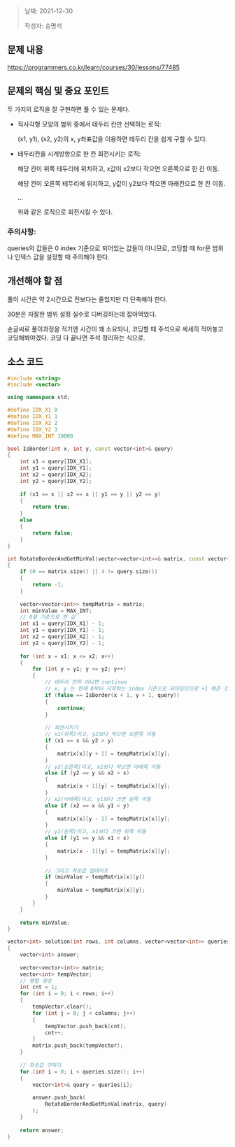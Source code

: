 > 날짜: 2021-12-30
>
> 작성자: 송명석

## 문제 내용

https://programmers.co.kr/learn/courses/30/lessons/77485



## 문제의 핵심 및 중요 포인트

두 가지의 로직을 잘 구현하면 풀 수 있는 문제다.

- 직사각형 모양의 범위 중에서 테두리 칸만 선택하는 로직:

  (x1, y1), (x2, y2)의 x, y좌표값을 이용하면 테두리 칸을 쉽게 구할 수 있다.

- 테두리칸을 시계방향으로 한 칸 회전시키는 로직:

  해당 칸이 위쪽 테두리에 위치하고, x값이 x2보다 작으면 오른쪽으로 한 칸 이동.

  해당 칸이 오른쪽 테두리에 위치하고, y값이 y2보다 작으면 아래칸으로 한 칸 이동.

  ...

  위와 같은 로직으로 회전시킬 수 있다.



### 주의사항:

queries의 값들은 0 index 기준으로 되어있는 값들이 아니므로, 코딩할 때 for문 범위나 인덱스 값을 설정할 때 주의해야 한다.



## 개선해야 할 점

풀이 시간은 약 2시간으로 전보다는 줄었지만 더 단축해야 한다.

30분은 자잘한 범위 설정 실수로 디버깅하는데 잡아먹었다.

손글씨로 풀이과정을 적기엔 시간이 꽤 소요되니, 코딩할 때 주석으로 세세히 적어놓고 코딩해봐야겠다. 코딩 다 끝나면 주석 정리하는 식으로.



## 소스 코드

```c++
#include <string>
#include <vector>

using namespace std;

#define IDX_X1 0
#define IDX_Y1 1
#define IDX_X2 2
#define IDX_Y2 3
#define MAX_INT 10000

bool IsBorder(int x, int y, const vector<int>& query)
{
    int x1 = query[IDX_X1];
    int y1 = query[IDX_Y1];
    int x2 = query[IDX_X2];
    int y2 = query[IDX_Y2];
    
    if (x1 == x || x2 == x || y1 == y || y2 == y)
    {
        return true;
    }
    else
    {
        return false;
    }
}

int RotateBorderAndGetMinVal(vector<vector<int>>& matrix, const vector<int>& query)
{    
    if (0 == matrix.size() || 4 != query.size())
    {
        return -1;
    }
    
    vector<vector<int>> tempMatrix = matrix;
    int minValue = MAX_INT;
    // 0을 기준으로 한 값
    int x1 = query[IDX_X1] - 1;
    int y1 = query[IDX_Y1] - 1;
    int x2 = query[IDX_X2] - 1;
    int y2 = query[IDX_Y2] - 1;
    
    for (int x = x1; x <= x2; x++)
    {     
        for (int y = y1; y <= y2; y++)
        {
            // 테두리 칸이 아니면 continue
            // x, y 는 현재 0부터 시작하는 index 기준으로 되어있으므로 +1 해준 것이다.
            if (false == IsBorder(x + 1, y + 1, query))
            {
                continue;
            }
            
            // 회전시키기
            // x1(위쪽)이고, y2보다 작으면 오른쪽 이동
            if (x1 == x && y2 > y)
            {
                matrix[x][y + 1] = tempMatrix[x][y];
            }
            // y2(오른쪽)이고, x2보다 작으면 아래쪽 이동
            else if (y2 == y && x2 > x)
            {
                matrix[x + 1][y] = tempMatrix[x][y];
            }
            // x2(아래쪽)이고, y1보다 크면 왼쪽 이동
            else if (x2 == x && y1 < y)
            {
                matrix[x][y - 1] = tempMatrix[x][y];
            }
            // y1(왼쪽)이고, x1보다 크면 위쪽 이동
            else if (y1 == y && x1 < x)
            {
                matrix[x - 1][y] = tempMatrix[x][y];
            }
            
            // 그리고 최솟값 업데이트
            if (minValue > tempMatrix[x][y])
            {
                minValue = tempMatrix[x][y];
            } 
        }
    }
    
    return minValue;
}

vector<int> solution(int rows, int columns, vector<vector<int>> queries)
{
    vector<int> answer;
    
    vector<vector<int>> matrix;
    vector<int> tempVector;
    // 행렬 생성
    int cnt = 1;
    for (int i = 0; i < rows; i++)
    {
        tempVector.clear();
        for (int j = 0; j < columns; j++)
        {
            tempVector.push_back(cnt);
            cnt++;
        }
        matrix.push_back(tempVector);
    }
    
    // 최솟값 구하기
    for (int i = 0; i < queries.size(); i++)
    {
        vector<int>& query = queries[i];
        
        answer.push_back(
            RotateBorderAndGetMinVal(matrix, query)
        );    
    }
    
    return answer;
}
```
